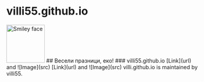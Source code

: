 # villi55.github.io
 <img src="https://avatars1.githubusercontent.com/u/47612558?s=460&v=4" alt="Smiley face" height="100" width="100"> 
## Весели празници, еко!
### villi55.github.io
[Link](url) and ![Image](src)
[Link](url) and ![Image](src)
villi.github.io is maintained by villi55.
